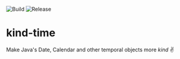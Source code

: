 ![Build](https://github.com/ekimeel/kind-time/workflows/Build/badge.svg?branch=main)
![Release](https://github.com/ekimeel/kind-time/workflows/Publish/badge.svg?branch=main)
# kind-time

Make Java's Date, Calendar and other temporal objects more *kind* :v:


